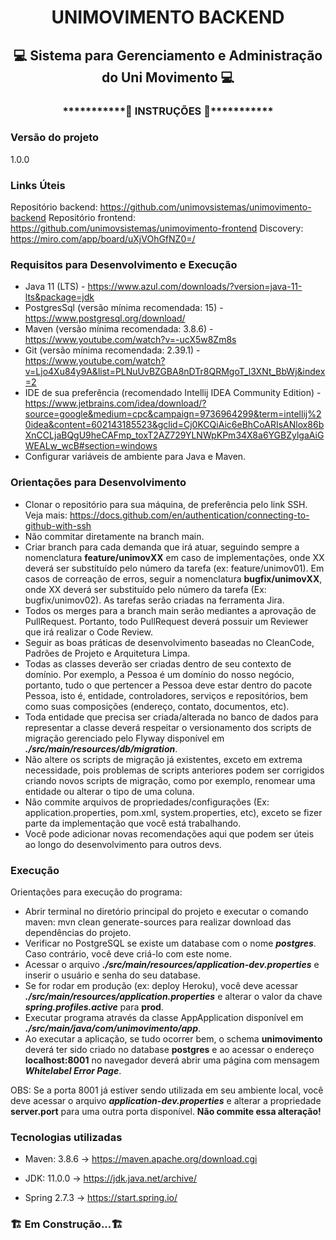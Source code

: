 <h1 align="center"> UNIMOVIMENTO BACKEND </h1>
<h2 align="center"> 💻 Sistema para Gerenciamento e Administração do Uni Movimento 💻</h2>

<h3 align="center">***********🔧 INSTRUÇÕES 🔧***********</h3>

### Versão do projeto
1.0.0

### Links Úteis
Repositório backend: https://github.com/unimovsistemas/unimovimento-backend
Repositório frontend: https://github.com/unimovsistemas/unimovimento-frontend
Discovery: https://miro.com/app/board/uXjVOhGfNZ0=/

### Requisitos para Desenvolvimento e Execução
- Java 11 (LTS) - https://www.azul.com/downloads/?version=java-11-lts&package=jdk
- PostgresSql (versão mínima recomendada: 15) - https://www.postgresql.org/download/
- Maven (versão mínima recomendada: 3.8.6) - https://www.youtube.com/watch?v=-ucX5w8Zm8s
- Git (versão mínima recomendada: 2.39.1) - https://www.youtube.com/watch?v=Ljo4Xu84y9A&list=PLNuUvBZGBA8nDTr8QRMgoT_l3XNt_BbWj&index=2
- IDE de sua preferência (recomendado Intellij IDEA Community Edition) - https://www.jetbrains.com/idea/download/?source=google&medium=cpc&campaign=9736964299&term=intellij%20idea&content=602143185523&gclid=Cj0KCQiAic6eBhCoARIsANlox86bXnCCLjaBQgU9heCAFmp_toxT2AZ729YLNWpKPm34X8a6YGBZylgaAiGWEALw_wcB#section=windows
- Configurar variáveis de ambiente para Java e Maven.

### Orientações para Desenvolvimento
- Clonar o repositório para sua máquina, de preferência pelo link SSH. Veja mais: https://docs.github.com/en/authentication/connecting-to-github-with-ssh
- Não commitar diretamente na branch main.
- Criar branch para cada demanda que irá atuar, seguindo sempre a nomenclatura **feature/unimovXX** em caso de implementações, onde XX deverá ser substituído pelo número da tarefa (ex: feature/unimov01). Em casos de correação de erros, seguir a nomenclatura **bugfix/unimovXX**, onde XX deverá ser substituído pelo número da tarefa (Ex: bugfix/unimov02). As tarefas serão criadas na ferramenta Jira.
- Todos os merges para a branch main serão mediantes a aprovação de PullRequest. Portanto, todo PullRequest deverá possuir um Reviewer que irá realizar o Code Review.
- Seguir as boas práticas de desenvolvimento baseadas no CleanCode, Padrões de Projeto e Arquitetura Limpa.
- Todas as classes deverão ser criadas dentro de seu contexto de domínio. Por exemplo, a Pessoa é um domínio do nosso negócio, portanto, tudo o que pertencer a Pessoa deve estar dentro do pacote Pessoa, isto é, entidade, controladores, serviços e repositórios, bem como suas composições (endereço, contato, documentos, etc).
- Toda entidade que precisa ser criada/alterada no banco de dados para representar a classe deverá respeitar o versionamento dos scripts de migração gerenciado pelo Flyway disponível em ***./src/main/resources/db/migration***.
- Não altere os scripts de migração já existentes, exceto em extrema necessidade, pois problemas de scripts anteriores podem ser corrigidos criando novos scripts de migração, como por exemplo, renomear uma entidade ou alterar o tipo de uma coluna.
- Não commite arquivos de propriedades/configurações (Ex: application.properties, pom.xml, system.properties, etc), exceto se fizer parte da implementação que você está trabalhando.
- Você pode adicionar novas recomendações aqui que podem ser úteis ao longo do desenvolvimento para outros devs.

### Execução

Orientações para execução do programa:
- Abrir terminal no diretório principal do projeto e executar o comando maven: mvn clean generate-sources para realizar download das dependências do projeto.
- Verificar no PostgreSQL se existe um database com o nome ***postgres***. Caso contrário, você deve criá-lo com este nome.
- Acessar o arquivo ***./src/main/resources/application-dev.properties*** e inserir o usuário e senha do seu database.
- Se for rodar em produção (ex: deploy Heroku), você deve acessar ***./src/main/resources/application.properties*** e alterar o valor da chave ***spring.profiles.active*** para **prod**.
- Executar programa através da classe AppApplication disponível em ***./src/main/java/com/unimovimento/app***.
- Ao executar a aplicação, se tudo ocorrer bem, o schema **unimovimento** deverá ter sido criado no database **postgres** e ao acessar o endereço **localhost:8001** no navegador deverá abrir uma página com mensagem ***Whitelabel Error Page***.

OBS: Se a porta 8001 já estiver sendo utilizada em seu ambiente local, você deve acessar o arquivo ***application-dev.properties*** e alterar a propriedade **server.port** para uma outra porta disponível. **Não commite essa alteração!**
### Tecnologias utilizadas

- Maven: 3.8.6 -> https://maven.apache.org/download.cgi

- JDK: 11.0.0 -> https://jdk.java.net/archive/

- Spring 2.7.3 -> https://start.spring.io/

### 🏗️ Em Construção...🏗️

